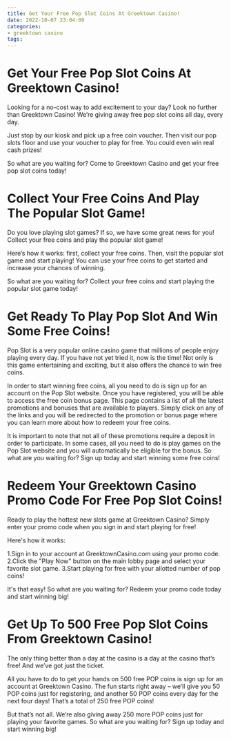 ```yaml
---
title: Get Your Free Pop Slot Coins At Greektown Casino!
date: 2022-10-07 23:04:09
categories:
- greektown casino
tags:
---
```



#  Get Your Free Pop Slot Coins At Greektown Casino!

Looking for a no-cost way to add excitement to your day? Look no further than Greektown Casino! We’re giving away free pop slot coins all day, every day.

Just stop by our kiosk and pick up a free coin voucher. Then visit our pop slots floor and use your voucher to play for free. You could even win real cash prizes!

So what are you waiting for? Come to Greektown Casino and get your free pop slot coins today!

#  Collect Your Free Coins And Play The Popular Slot Game!

Do you love playing slot games? If so, we have some great news for you! Collect your free coins and play the popular slot game!

Here’s how it works: first, collect your free coins. Then, visit the popular slot game and start playing! You can use your free coins to get started and increase your chances of winning.

So what are you waiting for? Collect your free coins and start playing the popular slot game today!

#  Get Ready To Play Pop Slot And Win Some Free Coins!

Pop Slot is a very popular online casino game that millions of people enjoy playing every day. If you have not yet tried it, now is the time! Not only is this game entertaining and exciting, but it also offers the chance to win free coins.

In order to start winning free coins, all you need to do is sign up for an account on the Pop Slot website. Once you have registered, you will be able to access the free coin bonus page. This page contains a list of all the latest promotions and bonuses that are available to players. Simply click on any of the links and you will be redirected to the promotion or bonus page where you can learn more about how to redeem your free coins.

It is important to note that not all of these promotions require a deposit in order to participate. In some cases, all you need to do is play games on the Pop Slot website and you will automatically be eligible for the bonus. So what are you waiting for? Sign up today and start winning some free coins!

#  Redeem Your Greektown Casino Promo Code For Free Pop Slot Coins!

Ready to play the hottest new slots game at Greektown Casino? Simply enter your promo code when you sign in and start playing for free!

Here's how it works:

1.Sign in to your account at GreektownCasino.com using your promo code.
2.Click the "Play Now" button on the main lobby page and select your favorite slot game.
3.Start playing for free with your allotted number of pop coins!

It's that easy! So what are you waiting for? Redeem your promo code today and start winning big!

#  Get Up To 500 Free Pop Slot Coins From Greektown Casino!

The only thing better than a day at the casino is a day at the casino that’s free! And we’ve got just the ticket.

All you have to do to get your hands on 500 free POP coins is sign up for an account at Greektown Casino. The fun starts right away – we’ll give you 50 POP coins just for registering, and another 50 POP coins every day for the next four days! That’s a total of 250 free POP coins!

But that’s not all. We’re also giving away 250 more POP coins just for playing your favorite games. So what are you waiting for? Sign up today and start winning big!